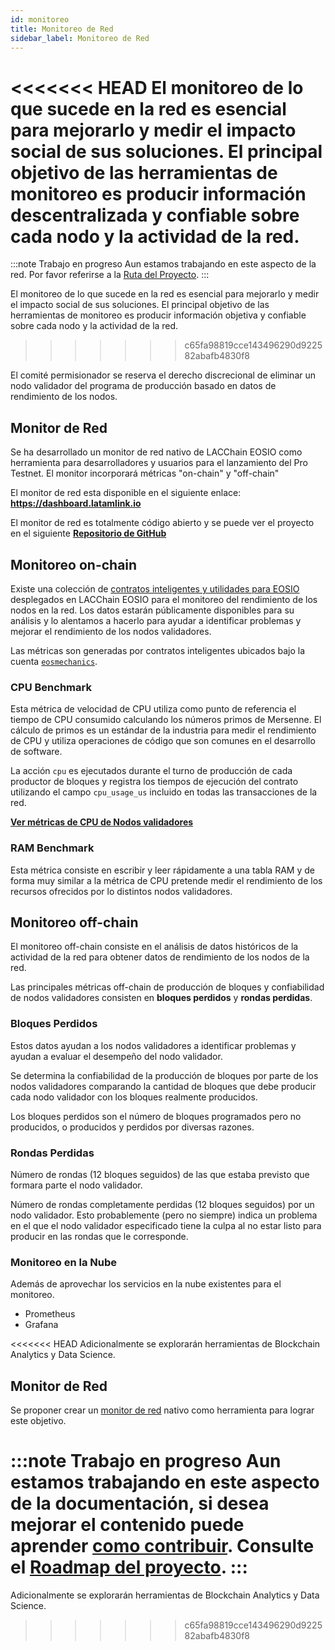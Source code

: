```yaml
---
id: monitoreo
title: Monitoreo de Red
sidebar_label: Monitoreo de Red
---
```


<<<<<<< HEAD
El monitoreo de lo que sucede en la red es esencial para mejorarlo y medir el impacto social de sus soluciones. El principal objetivo de las herramientas de monitoreo es producir información descentralizada y confiable sobre cada nodo y la actividad de la red.
=======
:::note Trabajo en progreso
Aun estamos trabajando en este aspecto de la red. Por favor referirse a la [Ruta del Proyecto](./roadmap).
:::

El monitoreo de lo que sucede en la red es esencial para mejorarlo y medir el impacto social de sus soluciones. El principal objetivo de las herramientas de monitoreo es producir información objetiva y confiable sobre cada nodo y la actividad de la red.
>>>>>>> c65fa98819cce143496290d922582abafb4830f8

El comité permisionador se reserva el derecho discrecional de eliminar un nodo validador del programa de producción basado en datos de rendimiento de los nodos.

## Monitor de Red

Se ha desarrollado un monitor de red nativo de LACChain EOSIO como herramienta para desarrolladores y usuarios para el lanzamiento del Pro Testnet. El monitor incorporará métricas "on-chain" y "off-chain" 

El monitor de red esta disponible en el siguiente enlace: **https://dashboard.latamlink.io**

El monitor de red es totalmente código abierto y se puede ver el proyecto en el siguiente [**Repositorio de GitHub**](https://github.com/eoscostarica/eosio-dashboard)

## Monitoreo on-chain

Existe una colección de [contratos inteligentes y utilidades para EOSIO](https://eosmechanics.com/) desplegados en LACChain EOSIO para el monitoreo del rendimiento de los nodos en la red. Los datos estarán públicamente disponibles para su análisis y lo alentamos a hacerlo para ayudar a identificar problemas y mejorar el rendimiento de los nodos validadores.

Las métricas son generadas por contratos inteligentes ubicados bajo la cuenta [`eosmechanics`](https://explorer.latamlink.io/account/eosmechanics).

### CPU Benchmark

Esta métrica de velocidad de CPU utiliza como punto de referencia el tiempo de CPU consumido calculando los números primos de Mersenne. El cálculo de primos es un estándar de la industria para medir el rendimiento de CPU y utiliza operaciones de código que son comunes en el desarrollo de software.

La acción `cpu` es ejecutados durante el turno de producción de cada productor de bloques y registra los tiempos de ejecución del contrato utilizando el campo `cpu_usage_us` incluido en todas las transacciones de la red.


[**Ver métricas de CPU de Nodos validadores**](https://dashboard.latamlink.io/node-performance) 

### RAM Benchmark

Esta métrica consiste en escribir y leer rápidamente a una tabla RAM y de forma muy similar a la métrica de CPU pretende medir el rendimiento de los recursos ofrecidos por lo distintos nodos validadores. 

## Monitoreo off-chain

El monitoreo off-chain consiste en el análisis de datos históricos de la actividad de la red para obtener datos de rendimiento de los nodos de la red. 

Las principales métricas off-chain de producción de bloques y confiabilidad de nodos validadores consisten en **bloques perdidos** y **rondas perdidas**.

### Bloques Perdidos 

Estos datos ayudan a los nodos validadores a identificar problemas y ayudan a evaluar el desempeño del nodo validador.

Se determina la confiabilidad de la producción de bloques por parte de los nodos validadores comparando la cantidad de bloques que debe producir cada nodo validador con los bloques realmente producidos.

Los bloques perdidos son el número de bloques programados pero no producidos, o producidos y perdidos por diversas razones. 

### Rondas Perdidas

Número de rondas (12 bloques seguidos) de las que estaba previsto que formara parte el nodo validador.

Número de rondas completamente perdidas (12 bloques seguidos) por un nodo validador. Esto probablemente (pero no siempre) indica un problema en el que el nodo validador especificado tiene la culpa al no estar listo para producir en las rondas que le corresponde.

### Monitoreo en la Nube

Además de aprovechar los servicios en la nube existentes para el monitoreo.

 - Prometheus
 - Grafana 

<<<<<<< HEAD
Adicionalmente se explorarán herramientas de Blockchain Analytics y Data Science.


## Monitor de Red

Se proponer crear un [monitor de red](../herramientas/monitor) nativo como herramienta para lograr este objetivo. 

:::note Trabajo en progreso
Aun estamos trabajando en este aspecto de la documentación, si desea mejorar el contenido puede aprender [como contribuir](../guias/contribuir). Consulte el [Roadmap del proyecto](./roadmap).
:::
=======
Adicionalmente se explorarán herramientas de Blockchain Analytics y Data Science.
>>>>>>> c65fa98819cce143496290d922582abafb4830f8
